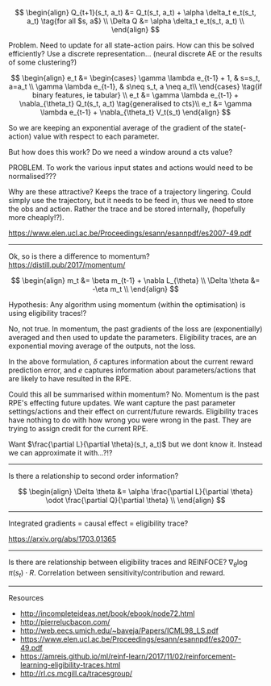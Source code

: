 
$$
\begin{align}
Q_{t+1}(s_t, a_t) &= Q_t(s_t, a_t) + \alpha \delta_t e_t(s_t, a_t) \tag{for all $s, a$} \\
\Delta Q &= \alpha \delta_t e_t(s_t, a_t) \\
\end{align}
$$

Problem. Need to update for all state-action pairs. How can this be solved efficiently?
Use a discrete representation... (neural discrete AE or the results of some clustering?)


$$
\begin{align}
e_t &= \begin{cases}
\gamma \lambda e_{t-1} + 1, & s=s_t, a=a_t \\
\gamma \lambda e_{t-1}, & s\neq s_t, a \neq a_t\\
\end{cases} \tag{if binary features, ie tabular} \\
e_t &= \gamma \lambda e_{t-1} + \nabla_{\theta_t} Q_t(s_t, a_t) \tag{generalised to cts}\\
e_t &= \gamma \lambda e_{t-1} + \nabla_{\theta_t} V_t(s_t)
\end{align}
$$

So we are keeping an exponential average of the gradient of the state(-action) value with respect to each parameter.

But how does this work? Do we need a window around a cts value?

PROBLEM. To work the various input states and actions would need to be normalised???

Why are these attractive? Keeps the trace of a trajectory lingering. Could simply use the trajectory, but it needs to be feed in, thus we need to store the obs and action. Rather the trace and be stored internally, (hopefully more cheaply!?).

https://www.elen.ucl.ac.be/Proceedings/esann/esannpdf/es2007-49.pdf

***

Ok, so is there a difference to momentum?
https://distill.pub/2017/momentum/

$$
\begin{align}
m_t &=  \beta m_{t-1} + \nabla L_{\theta} \\
\Delta \theta &= -\eta m_t \\
\end{align}
$$

Hypothesis: Any algorithm using momentum (within the optimisation) is using eligibility traces!?

No, not true. In momentum, the past gradients of the loss are (exponentially) averaged and then used to update the parameters. Eligibility traces, are an exponential moving average of the outputs, not the loss.


In the above formulation, $\delta$ captures information about the current reward prediction error, and $e$ captures information about parameters/actions that are likely to have resulted in the RPE.

Could this all be summarised within momentum? No. Momentum is the past RPE's effecting future updates. We want capture the past parameter settings/actions and their effect on current/future rewards. Eligibility traces have nothing to do with how wrong you were wrong in the past. They are trying to assign credit for the current RPE.

Want $\frac{\partial L}{\partial \theta}(s_t, a_t)$ but we dont know it. Instead we can approximate it with...?!?



***

Is there a relationship to second order information?

$$
\begin{align}
\Delta \theta &= \alpha \frac{\partial L}{\partial \theta} \odot \frac{\partial Q}{\partial \theta} \\
\end{align}
$$

***

Integrated gradients = causal effect = eligibility trace?

https://arxiv.org/abs/1703.01365

***

Is there are relationship between eligibility traces and REINFOCE?
$\nabla_{\theta} \log \pi(s_t) \cdot R$. Correlation between sensitivity/contribution and reward.


***

Resources

- http://incompleteideas.net/book/ebook/node72.html
- http://pierrelucbacon.com/
- http://web.eecs.umich.edu/~baveja/Papers/ICML98_LS.pdf
- https://www.elen.ucl.ac.be/Proceedings/esann/esannpdf/es2007-49.pdf
- https://amreis.github.io/ml/reinf-learn/2017/11/02/reinforcement-learning-eligibility-traces.html
- http://rl.cs.mcgill.ca/tracesgroup/
